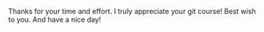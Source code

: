 Thanks for your time and effort.
I truly appreciate your git course!
Best wish to you.
And have a nice day!
